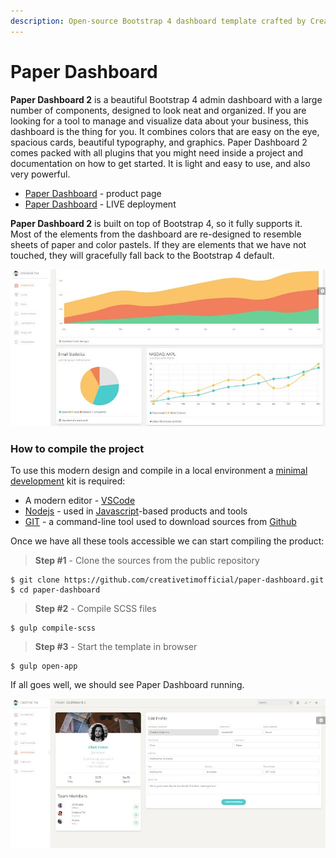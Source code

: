 ```yaml
---
description: Open-source Bootstrap 4 dashboard template crafted by Creative-Tim
---
```


# Paper Dashboard

**Paper Dashboard 2** is a beautiful Bootstrap 4 admin dashboard with a large number of components, designed to look neat and organized. If you are looking for a tool to manage and visualize data about your business, this dashboard is the thing for you. It combines colors that are easy on the eye, spacious cards, beautiful typography, and graphics. Paper Dashboard 2 comes packed with all plugins that you might need inside a project and documentation on how to get started. It is light and easy to use, and also very powerful.

* [Paper Dashboard](https://bit.ly/3ol6Tg3) - product page
* [Paper Dashboard](https://bit.ly/3eNrlmU) - LIVE deployment

**Paper Dashboard 2** is built on top of Bootstrap 4, so it fully supports it. Most of the elements from the dashboard are re-designed to resemble sheets of paper and color pastels. If they are elements that we have not touched, they will gracefully fall back to the Bootstrap 4 default.

![Paper Dashboard - Open-source Dashboard.](../../.gitbook/assets/paper-dashboard.jpg)



### How to compile the project

To use this modern design and compile in a local environment a [minimal development](../tutorials/minimal-programming-kit.md) kit is required:

* A modern editor - [VSCode](https://code.visualstudio.com/)
* [Nodejs](https://nodejs.org/en/) - used in [Javascript](https://developer.mozilla.org/en-US/docs/Web/JavaScript)-based products and tools&#x20;
* [GIT](https://git-scm.com/) - a command-line tool used to download sources from [Github](https://github.com/)

Once we have all these tools accessible we can start compiling the product:

> **Step #1** - Clone the sources from the public repository

```
$ git clone https://github.com/creativetimofficial/paper-dashboard.git
$ cd paper-dashboard
```

> **Step #2** - Compile SCSS files&#x20;

```
$ gulp compile-scss
```

> **Step #3** - Start the template in browser

```
$ gulp open-app
```

If all goes well, we should see Paper Dashboard running.

![Paper Dashboard - User Profile Page. ](../../.gitbook/assets/paper-dashboard-user-profile.jpg)
